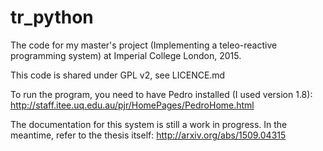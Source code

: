 # tr_python
The code for my master's project (Implementing a teleo-reactive programming system) at Imperial College London, 2015.

This code is shared under GPL v2, see LICENCE.md

To run the program, you need to have Pedro installed (I used version 1.8): http://staff.itee.uq.edu.au/pjr/HomePages/PedroHome.html

The documentation for this system is still a work in progress. In the meantime, refer to the thesis itself: http://arxiv.org/abs/1509.04315